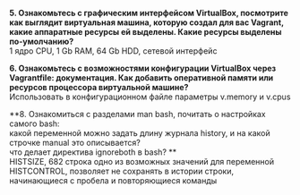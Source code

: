 **5. Ознакомьтесь с графическим интерфейсом VirtualBox, посмотрите как выглядит виртуальная машина, которую создал для вас Vagrant, какие аппаратные ресурсы ей выделены. Какие ресурсы выделены по-умолчанию?**  
1 ядро CPU, 1 Gb RAM, 64 Gb HDD, сетевой интерфейс  

**6. Ознакомьтесь с возможностями конфигурации VirtualBox через Vagrantfile: документация. Как добавить оперативной памяти или ресурсов процессора виртуальной машине?**  
Использовать в конфигурационном файле параметры v.memory и v.cpus

**8. Ознакомиться с разделами man bash, почитать о настройках самого bash:  
какой переменной можно задать длину журнала history, и на какой строчке manual это описывается?  
что делает директива ignoreboth в bash? **  
HISTSIZE, 682 строка
одно из возможных значений для переменной HISTCONTROL,
позволяет не сохранять в истории строки, начинающиеся с пробела и повторяющиеся команды  



   
